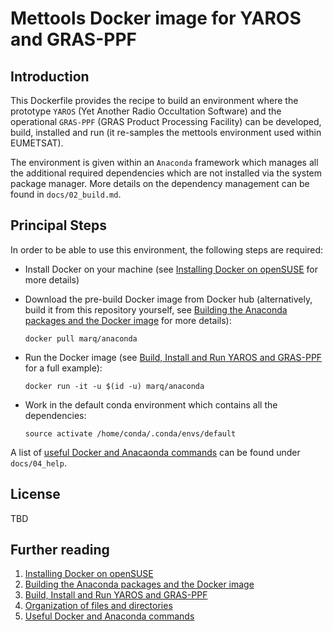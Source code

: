 Mettools Docker image for YAROS and GRAS-PPF
================================================================================


Introduction
-----------------------------------------------------------

This Dockerfile provides the recipe to build an environment where the prototype
`YAROS` (Yet Another Radio Occultation Software) and the operational `GRAS-PPF`
(GRAS Product Processing Facility) can be developed, build, installed and run
(it re-samples the mettools environment used within EUMETSAT).

The environment is given within an `Anaconda` framework which manages all the
additional required dependencies which are not installed via the system package
manager. More details on the dependency management can be found in `docs/02_build.md`.


Principal Steps
-----------------------------------------------------------

In order to be able to use this environment, the following steps are required:

 - Install Docker on your machine (see [Installing Docker on openSUSE](docs/01_install.md)
   for more details)

 - Download the pre-build Docker image from Docker hub (alternatively,
   build it from this repository yourself, see [Building the Anaconda packages and the Docker image](docs/02_build.md) for more details):
   ~~~~
   docker pull marq/anaconda
   ~~~~

 - Run the Docker image (see [Build, Install and Run YAROS and GRAS-PPF](docs/03_run.md)
   for a full example):
   ~~~~
   docker run -it -u $(id -u) marq/anaconda
   ~~~~

 - Work in the default conda environment which contains all the dependencies:
   ~~~~
   source activate /home/conda/.conda/envs/default
   ~~~~

A list of [useful Docker and Anacaonda commands](docs/04_help.md) can be found under `docs/04_help`.


License
-----------------------------------------------------------

TBD


Further reading
-----------------------------------------------------------

 1. [Installing Docker on openSUSE](docs/01_install.md)
 2. [Building the Anaconda packages and the Docker image](docs/02_build.md)
 3. [Build, Install and Run YAROS and GRAS-PPF](docs/03_run.md)
 4. [Organization of files and directories](docs/05_structure.md)
 5. [Useful Docker and Anaconda commands](docs/04_help.md)
